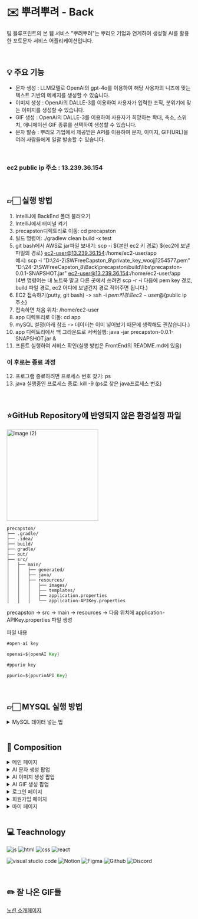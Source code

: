 # :envelope: 뿌려뿌려 - Back
팀 블루프린트의 본 웹 서비스 "뿌려뿌려"는 뿌리오 기업과 연계하여 생성형 AI를 활용한 포토문자 서비스 어플리케이션입니다. 

<br/>

## :bulb: 주요 기능
- 문자 생성 : LLM모델로 OpenAi의 gpt-4o를 이용하여 해당 사용자의 니즈에 맞는 텍스트 기반의 메세지를 생성할 수 있습니다.
- 이미지 생성 : OpenAi의 DALLE-3를 이용하여 사용자가 입력한 조직, 분위기에 맞는 이미지를 생성할 수 있습니다.
- GIF 생성 : OpenAi의 DALLE-3를 이용하여 사용자가 희망하는 확대, 축소, 스위치, 애니메이션 GIF 종류를 선택하여 생성할 수 있습니다.
- 문자 발송 : 뿌리오 기업에서 제공받은 API를 이용하여 문자, 이미지, GIF(URL)을 여러 사람들에게 일괄 발송할 수 있습니다.
<br/>

### ec2 public ip 주소 : 13.239.36.154
<br/>

## 👉🏻 실행 방법
1. IntelliJ에 BackEnd 폴더 불러오기
2. IntelliJ에서 터미널 켜기
3. precapston디렉토리로 이동: cd precapston
4. 빌드 명령어: ./gradlew clean build -x test
5. git bash에서 AWS로 jar파일 보내기: scp -i ${본인 ec2 키 경로} ${ec2에 보낼 파일의 경로} ec2-user@13.239.36.154:/home/ec2-user/app
<br/>예시: scp -i "D:\24-2\SWFreeCapston_8\private_key_woojj1254577.pem" "D:\24-2\SWFreeCapston_8\Back\precapston\build\libs\precapston-0.0.1-SNAPSHOT.jar" ec2-user@13.239.36.154:/home/ec2-user/app<br/>(4번 명령어는 내 노트북 말고 다른 곳에서 쓰려면 scp -r -i 다음에 pem key 경로, build 파일 경로, ec2 어디에 보낼건지 경로 적어주면 됩니다.)
6. EC2 접속하기(putty, git bash) -> ssh -i ${pem 키 경로}ec2-user@${public ip 주소}
7. 접속하면 처음 위치: /home/ec2-user
8. app 디렉토리로 이동: cd app
9. mySQL 설정(아래 참조 -> 데이터는 이미 넣어놨기 때문에 생략해도 괜찮습니다.)
10. app 디렉토리에서 백 그라운드로 서버실행: java -jar precapston-0.0.1-SNAPSHOT.jar &
11. 프론트 실행하여 서비스 확인(실행 방법은 FrontEnd의 README.md에 있음) 
### 이 후로는 종료 과정
12. 프로그램 종료하려면 프로세스 번호 찾기: ps
13. java 실행중인 프로세스 종료: kill -9 (ps로 찾은 java프로세스 번호)
 
<br/>


## ⭐GitHub Repository에 반영되지 않은 환경설정 파일

<img width="248" alt="image (2)" src="https://github.com/user-attachments/assets/ceeafef0-ac2f-42bf-bc15-326c0be4cc49">

```구조
precapston/
├── .gradle/
├── .idea/
├── build/
├── gradle/
├── out/
├── src/
│   ├── main/
│   │   ├── generated/
│   │   ├── java/
│   │   ├── resources/
│   │   │   ├── images/
│   │   │   ├── templates/
│   │   │   ├── application.properties
│   │   │   └── application-APIKey.properties
```
precapston → src → main → resources → 다음 위치에 application-APIKey.properties 파일 생성

파일 내용

```java 파일
#open-ai key

openai=${openAI Key}

#ppurio key

ppurio=${ppurioAPI Key}
```

<br/>

## 👉🏻 MYSQL 실행 방법
<details>
<summary>MySQL 데이터 넣는 법</summary>
<div markdown="1">
<br/>
 
ec2에서 <br/>
—MySQL 실행 <br/>
'sudo systemctl start mysqld' <br/>
—MysQL 접속 <br/>
'mysql -u root -p' <br/>

-- 기존에 mydatabase DB가 존재하면 삭제  <br/>
DROP DATABASE IF EXISTS mydatabase;

-- DB 생성, 해당 DB 선택  <br/>
CREATE DATABASE mydatabase;  <br/>
use mydatabase;

-- userentity 테이블 생성 <br/>
CREATE TABLE userentity (
id INT AUTO_INCREMENT PRIMARY KEY,
password VARCHAR(255),
role VARCHAR(255),
username VARCHAR(255)
);

-- category 테이블 생성 <br/>
CREATE TABLE category (
id INT AUTO_INCREMENT PRIMARY KEY,
name VARCHAR(255) NOT NULL,
content TEXT NOT NULL
);

 -- category 테이블에 모든 레코드 삽입 <br/>
INSERT INTO category (name, content) VALUES ("귀여운", "귀여운 이미지는 본능적으로 호감을 불러일으키고 보호 본능을 자극하며, 보는 사람에게 긍정적이고 따뜻한 감정을 느끼게 하는 이미지를 뜻합니다. 이는 대체로 작은 크기, 부드러운 형태, 순수하거나 천진난만한 분위기를 특징으로 하며, 심리적으로 친근함과 접근성을 강조합니다. 주요 특징은 다음과 같습니다: 1. 작고 아기자기한 비율: 이미지의 요소들이 작고 아담하게 표현되어 사랑스럽고 다가가기 쉬운 인상을 줍니다. 이는 특히 비례가 큰 눈, 둥근 얼굴 등의 특징을 포함합니다. 2. 부드럽고 둥근 형태: 날카롭고 각진 선보다는 부드럽고 곡선적인 형태를 사용해 안정감과 친근함을 강조합니다. 3. 밝고 경쾌한 색감: 주로 밝고 명랑한 색상, 파스텔 톤, 또는 자연스러운 색감을 활용해 이미지가 가볍고 즐겁게 느껴지도록 만듭니다. 4. 단순화된 디테일: 지나치게 복잡한 디테일은 배제되고, 간결하고 직관적인 형태와 구도로 표현되어 더 쉽게 호감을 살 수 있습니다. 5. 순수한 표정과 동작: 감정이 투명하게 드러나는 표정, 천진난만한 웃음, 또는 귀여운 제스처를 통해 보는 사람에게 긍정적인 반응을 유도합니다. 6. 무해함과 연약함: 이미지 속 대상이 위협적이지 않고 보호받아야 할 존재처럼 느껴지도록 표현됩니다. 이는 종종 동물, 어린이, 또는 작은 사물을 연상시키는 특징으로 나타납니다. 7. 감정적 연결성: 귀엽다는 단순히 시각적 특성만이 아니라, 보는 사람의 감정을 움직이게 만드는 친근함과 연결성을 포함합니다. 결론적으로, 귀여운 이미지는 시각적으로나 감정적으로 긍정적이고 따뜻한 느낌을 전달하며, 보호하고 싶고 가까이 하고 싶게 만드는 특징을 가진 이미지입니다.");
INSERT INTO category (name, content) VALUES ("무서운", "무서운 이미지는 시각적 요소를 통해 불안, 공포, 긴장감을 유발하며 보는 사람에게 심리적으로 위협적이거나 불쾌한 감정을 전달하는 이미지를 의미합니다. 이러한 이미지는 본능적으로 경계심을 자극하며, 안전하지 않다는 느낌을 강조합니다. 무서운 이미지는 불확실성과 위협감을 중심으로 시각적, 심리적 요소를 결합해 공포를 유도합니다. 주요 특징은 다음과 같습니다: 1. 어둡고 차가운 색감: 주로 검정, 회색, 어두운 파랑과 같은 차가운 색조와 명암 대비를 활용하여 음침하고 위협적인 분위기를 조성합니다. 2. 날카로운 형태와 불규칙성: 이미지 속 요소들이 날카롭거나 왜곡된 형태를 가지며, 비정상적이거나 불규칙한 구성으로 혼란스러운 느낌을 줍니다. 3. 빛과 그림자의 극적인 활용: 어두운 그림자와 제한된 조명을 사용해 분위기를 무겁게 만들며, 보이지 않는 부분에 대한 불확실성을 강조합니다. 4. 불편하거나 기괴한 디테일: 일반적인 형태나 질감에서 벗어난 요소들이 포함되어 현실감과 비현실감 사이에서 불쾌한 긴장감을 형성합니다. 5. 미지와 불확실성: 이미지에 명확하지 않은 대상이나 상황을 포함해 무엇을 두려워해야 할지 알 수 없도록 만들어 상상력을 자극합니다. 이는 심리적으로 공포를 가중시킵니다. 6. 위협적인 분위기: 날카로운 무기, 고립된 공간, 날카로운 눈빛과 같은 위협적 요소들이 포함되어 생존 본능을 자극합니다. 7. 초현실적, 비정상적 표현: 현실과는 어긋난 왜곡된 형태나 초현실적 상황을 포함하여 이상하고 불길한 느낌을 유발합니다. 8. 감정적 긴장감 유발: 이미지 속 장면이나 요소들이 긴장과 불안을 조성해 보는 사람으로 하여금 즉각적인 경계 반응을 일으킵니다. 결론적으로, 무서운 이미지는 심리적, 시각적 기법을 통해 불쾌함과 위협감을 전달하며, 보는 사람에게 강렬한 공포와 긴장감을 느끼게 하는 특징을 가진 이미지입니다.");
INSERT INTO category (name, content) VALUES ("세련된", "세련된이미지는 정제된 미적 감각과 균형감을 바탕으로 보는 이에게 고급스럽고 품격 있는 인상을 주는 이미지를 의미합니다. 이는 사진의 구도, 색감, 조명, 피사체의 배치 등이 조화롭게 어우러지며 과하지 않은 깔끔함과 절제를 통해 완성됩니다. 주요 특징은 다음과 같습니다: 1. 구도와 균형: 화면의 요소들이 자연스럽게 배치되어 시각적으로 안정감을 주고, 불필요한 요소가 배제되어 핵심적인 피사체가 돋보입니다. 2. 조명과 명암: 적절한 조명과 그림자의 활용으로 피사체가 부각되고, 사진 전체에 깊이와 분위기를 더합니다. 이로 인해 사진의 디테일과 질감이 자연스럽게 드러납니다. 3. 색감과 톤: 색상이 과도하지 않고 조화롭게 구성되어 있으며, 단조롭지 않으면서도 절제된 톤을 통해 세련된 느낌을 강조합니다. 색의 대비와 배색이 자연스럽고 조화로워야 합니다. 4. 소재와 질감: 피사체나 배경에 사용된 소재의 질감이 부드럽고 고급스러워 보이며, 이질감 없이 사진 속 분위기를 통일시킵니다. 5. 표현의 일관성: 사진이 전달하려는 주제와 메시지가 명확하며, 시각적인 요소들이 통일감을 갖춰 보는 이로 하여금 산만함 없이 매력적으로 느껴지게 합니다. 세련된은 시각적으로 완성도가 높고, 심미적으로 감동을 줄 수 있는 사진으로, 과도한 장식이나 복잡함보다는 간결하고 깔끔한 아름다움을 담고 있습니다.");
INSERT INTO category (name, content) VALUES ("복고풍", "복고풍 이미지는 과거의 특정 시기나 스타일을 현대적으로 재해석하거나 그대로 재현한 이미지를 의미합니다. 이는 과거의 디자인, 색감, 질감, 패턴, 분위기를 담아내면서도 현재의 감각과 결합해 새로운 매력을 만들어냅니다. 복고풍은 흔히 향수를 불러일으키며, 과거의 문화적, 시각적 특징을 현대적인 문맥에서 감상하도록 합니다. 주요 특징은 다음과 같습니다: 1. 시대적 특성 반영: 특정 시기의 대표적인 스타일이나 요소(패션, 건축, 그래픽 디자인, 색채 등)를 활용해 당시의 분위기를 재현합니다. 2. 색감과 톤: 자연스럽게 바랜 듯한 색감, 빈티지한 톤, 혹은 특정 시대를 상징하는 강렬하고 대비적인 색채를 강조합니다. 3. 디자인 요소: 과거에 유행했던 패턴, 폰트, 질감, 심볼 등을 활용하여 시각적으로 과거의 느낌을 강화합니다. 이러한 요소들은 당시의 기술적 한계나 독특한 미적 기준을 반영합니다. 4. 노스탤지어와 감성: 이미지를 보는 이로 하여금 과거의 추억이나 감정을 떠올리게 하는 효과가 있습니다. 이는 단순한 스타일의 모방을 넘어 정서적인 연결을 만들어냅니다. 5. 현대와의 조화: 과거의 요소를 단순히 복제하는 것이 아니라, 현대적인 기술이나 관점을 반영해 새롭고 신선한 방식으로 표현됩니다. 복고풍 이미지는 과거의 스타일을 존중하면서도, 이를 현대적으로 재해석해 새로운 트렌드로 만들어내는 데 그 의의가 있습니다.");
INSERT INTO category (name, content) VALUES ("자연", "자연적 이미지는 자연에서 비롯된 요소나 분위기를 담아내어 보는 사람에게 생동감과 편안함을 전달하는 이미지를 뜻합니다. 이는 자연의 본래 모습과 특징을 반영하며, 인위적이지 않고 조화로운 느낌을 주는 시각적 표현을 포함합니다. 자연적 이미지는 시각적으로만 자연을 표현하는 것이 아니라, 감각적이고 정서적인 자연의 본질을 느낄 수 있도록 구성됩니다. 주요 특징은 다음과 같습니다: 1. 자연의 요소 반영: 풍경, 동식물, 하늘, 물, 흙, 나무 등 자연 환경에서 볼 수 있는 대상을 포함합니다. 이러한 요소들은 자연 그 자체를 나타내거나 은유적으로 표현될 수 있습니다. 2. 조화로운 색감: 색채는 보통 자연에서 흔히 볼 수 있는 부드럽고 따뜻한 톤, 예를 들어 초록, 갈색, 파란색 등을 기반으로 합니다. 과도한 채도나 인위적인 색감은 배제되며, 자연스럽고 안정적인 색의 조화가 중심이 됩니다. 3. 구도와 흐름: 자연적 이미지는 불규칙적이지만 조화로운 구도를 통해 자유롭고 유기적인 흐름을 느끼게 합니다. 이는 자연의 비대칭적이고 다채로운 아름다움을 반영합니다. 4. 질감과 디테일: 표면의 질감이나 세부적인 디테일이 살아 있는 듯한 느낌을 주며, 이는 자연스러운 생명력과 연속성을 강조합니다. 5. 감정적 연결: 보는 사람으로 하여금 편안함, 평온함, 그리고 자연과의 연결감을 느끼게 하며, 종종 생명력이나 순환의 이미지를 떠올리게 합니다. 자연적 이미지는 인위적이고 정제된 느낌보다 본연의 아름다움과 균형을 강조하며, 이를 통해 인간과 자연 사이의 연결을 시각적으로 표현하려는 특징을 가지고 있습니다.");
INSERT INTO category (name, content) VALUES ("몽환적인", "몽환적인 이미지는 현실과 비현실의 경계를 흐릿하게 만들어, 꿈이나 환상 속에 있는 듯한 분위기를 전달하는 이미지를 의미합니다. 이는 실제로 존재할 것 같으면서도 어딘가 비현실적인 느낌을 주며, 보는 사람에게 신비롭고 초현실적인 감각을 불러일으킵니다. 몽환적인 이미지는 시각적 요소뿐만 아니라 감정적으로도 현실과 다른 차원에 있는 듯한 독특한 경험을 제공합니다. 주요 특징은 다음과 같습니다: 1. 부드럽고 흐릿한 표현: 선명하고 뚜렷한 디테일보다는 부드럽고 흐릿한 경계를 사용하여 꿈처럼 모호한 느낌을 강조합니다. 종종 안개, 연기, 빛의 확산 같은 효과가 활용됩니다. 2. 독특한 조명과 색감: 비현실적이고 초현실적인 색조나 빛의 대비를 사용합니다. 과도하거나 비정상적인 색상 조합, 또는 어둡고 신비로운 톤을 통해 현실감을 벗어난 분위기를 조성합니다. 3. 비현실적인 요소의 조합: 현실에서는 볼 수 없는 형태나 장면, 물리적 법칙을 초월한 구성이 포함되며, 이러한 비현실성이 시각적으로 자연스럽게 표현됩니다. 4. 감정적 깊이: 몽환적인 이미지는 보는 이로 하여금 설명하기 어려운 감정, 예를 들면 불안, 호기심, 설렘, 또는 편안함과 같은 복합적인 감정을 느끼게 합니다. 5. 초현실적 상징성: 종종 상징적이고 추상적인 요소가 포함되어 있으며, 이는 상상력을 자극하고 해석의 여지를 남깁니다. 6. 시간과 공간의 왜곡: 몽환적인 이미지는 종종 시간과 공간의 개념이 불분명하거나 왜곡되어, 현실과 다른 차원의 느낌을 전달합니다. 결론적으로, 몽환적인 이미지는 현실에서 벗어나 환상적인 세계를 시각적으로 구현한 것으로, 보는 사람에게 현실을 넘어선 독특한 경험과 감각적 즐거움을 제공합니다.");
INSERT INTO category (name, content) VALUES ("따뜻한", "따뜻한 이미지는 시각적으로나 감정적으로 편안함과 온기를 전달하며, 보는 사람에게 안정감과 긍정적인 감정을 불러일으키는 이미지를 의미합니다. 이는 주로 부드럽고 조화로운 시각적 요소와 정서적 연결감을 통해 이루어지며, 차가움이나 날카로움보다는 아늑하고 친근한 분위기를 강조합니다. 주요 특징은 다음과 같습니다: 1. 부드러운 색감: 주로 따뜻한 색조인 빨강, 주황, 노랑, 갈색 등의 색상이 중심이 되며, 차분하고 자연스러운 톤으로 표현됩니다. 강렬한 색상보다는 은은하고 조화로운 배색이 중요합니다. 2. 조명 효과: 빛이 부드럽고 은은하게 퍼지는 방식으로 표현되어 따뜻하고 포근한 느낌을 줍니다. 예를 들어, 일몰이나 촛불처럼 부드럽고 자연스러운 조명을 활용합니다. 3. 부드러운 질감: 표면이 부드럽고 매끄럽거나, 포근한 느낌을 주는 질감이 강조됩니다. 이는 시각적으로나 감각적으로 따뜻함을 느낄 수 있도록 돕습니다. 4. 조화로운 구성: 이미지 속 요소들이 서로 균형 있고 조화롭게 배치되어 안정감을 줍니다. 복잡하거나 산만한 느낌이 없고, 간결하면서도 아늑한 분위기를 유지합니다. 5. 감정적 연결: 따뜻한 이미지는 흔히 인간적인 연결감, 친밀함, 배려, 그리고 소속감을 연상시킵니다. 이는 정서적으로 안정적이고 긍정적인 에너지를 전달합니다. 6. 자연과의 연관성: 따뜻한 이미지는 자연적인 요소와 자주 연관되며, 이를 통해 본능적으로 안락함과 평화를 느끼게 합니다. 예를 들어, 햇살, 나무, 흙 등 자연에서 오는 아늑한 느낌을 반영합니다. 결론적으로, 따뜻한 이미지는 시각적 요소와 정서적 분위기를 통해 보는 사람에게 위안과 행복, 편안함을 제공하는 특징을 가지고 있습니다.");
INSERT INTO category (name, content) VALUES ("차가운", "차가운 이미지는 시각적 요소와 분위기를 통해 냉정함, 날카로움, 또는 거리감을 전달하는 이미지를 의미합니다. 이는 차분하고 이성적인 느낌을 강조하며, 종종 감정보다는 논리와 질서를 중시하는 듯한 인상을 줍니다. 차가운 이미지는 감각적으로 시원하고 깨끗하며, 정리된 느낌을 전달하는 특징이 있습니다. 주요 특징은 다음과 같습니다: 1. 색감과 톤: 주로 파랑, 회색, 은색, 흰색 등 차가운 색조가 사용되며, 강렬한 대비보다는 차분하고 절제된 색상 조합이 특징입니다. 이러한 색감은 시각적으로 시원하고 냉철한 느낌을 전달합니다. 2. 조명과 그림자: 빛의 방향성이 명확하고 날카로운 그림자를 통해 선명하고 깨끗한 분위기를 강조합니다. 부드러운 확산광보다는 직사광이나 차가운 조명이 자주 활용됩니다. 3. 질감: 매끄럽고 단단한 질감이 강조되며, 유리, 금속, 얼음 같은 표면을 연상시키는 질감이 포함될 수 있습니다. 이러한 질감은 시각적으로 차가움을 더합니다. 4. 구도와 형태: 단순하고 기하학적인 구도, 직선 위주의 형태가 중심이 되어 정돈되고 깔끔한 느낌을 줍니다. 이는 혼란보다는 질서와 통제를 강조합니다. 5. 감정적 거리감: 차가운 이미지는 종종 정서적인 친밀함보다는 냉정함이나 객관성을 연상시킵니다. 보는 사람에게 심리적 거리를 느끼게 하며, 감정적인 반응보다는 이성적인 해석을 유도합니다. 6. 미니멀리즘: 과도한 장식 없이 단순하고 절제된 디자인이 강조되어 깨끗하고 현대적인 분위기를 형성합니다. 결과적으로, 차가운 이미지는 냉철함, 정리정돈, 그리고 통제된 질서를 통해 심리적, 시각적 시원함을 전달하며, 보는 사람에게 명료함과 현대적인 세련미를 느끼게 합니다.");
INSERT INTO category (name, content) VALUES ("웃긴", "웃긴 이미지는 보는 사람에게 즐거움과 유쾌함을 전달하며 웃음을 유발하는 이미지를 뜻합니다. 이는 상황의 예상 밖 전개, 과장된 표현, 재치 있는 요소의 조합을 통해 재미를 느끼게 합니다. 웃긴 이미지는 직관적으로 감정을 자극하며, 유머와 관련된 심리적 반응을 시각적으로 표현합니다. 주요 특징은 다음과 같습니다: 1. 예상 밖의 요소: 일반적인 기대와는 다른 상황, 비정상적인 조합, 또는 예상치 못한 결과를 담아 의외성을 통해 웃음을 유발합니다. 2. 과장과 왜곡: 인물, 사물, 또는 상황을 의도적으로 과장하거나 왜곡해 현실과의 차이를 부각시켜 재미를 더합니다. 이는 시각적 또는 상황적 과장을 포함할 수 있습니다. 3. 아이러니와 반전: 아이러니한 상황이나 전개, 또는 반전을 통해 유머를 만들어냅니다. 이는 사람들이 기존에 가지고 있던 고정관념이나 기대를 뒤집는 방식으로 작동합니다. 4. 표정과 동작의 유머: 캐릭터나 피사체의 표정, 몸짓, 행동이 과장되거나 비정상적이어서 웃음을 자아냅니다. 이는 인간적인 감정을 직관적으로 전달하는 데 효과적입니다. 5. 상징적 유머: 언어적 또는 시각적 상징을 활용해 재치 있는 메시지를 전달합니다. 이는 보는 사람의 해석과 연결되며, 공감과 유머를 동시에 이끌어냅니다. 6. 부조화: 서로 어울리지 않는 요소를 결합하거나, 상황과 맥락이 어긋난 표현을 통해 우스꽝스러운 분위기를 형성합니다. 결과적으로, 웃긴 이미지는 직관적이고 감각적인 방식으로 유머를 전달하며, 보는 사람에게 가볍고 즐거운 감정을 제공하는 특징을 가지고 있습니다.");
INSERT INTO category (name, content) VALUES ("동화같은", "동화같은 이미지는 동화 속 세계를 연상시키는, 상상력과 환상을 자극하는 이미지를 뜻합니다. 이는 현실보다는 이상화된 분위기와 몽환적인 요소를 통해 마치 꿈속에 있는 듯한 감정을 전달하며, 보는 이에게 순수함과 따뜻함, 때로는 신비로움을 느끼게 합니다. 주요 특징은 다음과 같습니다: 1. 이상화된 환경: 현실에서는 보기 어려운 완벽하거나 이상적인 풍경과 공간을 표현하며, 이는 흔히 자연의 아름다움이나 환상적인 배경을 중심으로 구성됩니다. 2. 부드럽고 화사한 색감: 밝고 따뜻한 색조가 주를 이루며, 색감이 부드럽고 조화롭게 구성되어 시각적으로 아늑함과 평온함을 줍니다. 파스텔 톤이나 은은한 빛의 활용도 흔합니다. 3. 환상적이고 상징적인 요소: 마법, 요정, 비현실적인 동물, 또는 초현실적인 사물이 포함되어 동화 속 상상력을 자극합니다. 이러한 요소들은 현실과 동떨어져 있는 독특한 세계를 표현합니다. 4. 간결하면서도 생동감 있는 표현: 복잡한 디테일보다는 단순하고 명료한 형태와 구성을 통해 동화 특유의 순수함과 접근성을 유지합니다. 5. 감정적 연결: 동화같은 이미지는 종종 순수함, 희망, 또는 행복과 같은 긍정적인 감정을 자극하며, 어릴 적 동심을 떠올리게 합니다. 6. 시간과 공간의 초월: 명확한 시간적, 공간적 제약 없이, 과거와 미래, 현실과 비현실을 넘나드는 경계 없는 세계를 시각적으로 표현합니다. 결과적으로, 동화같은 이미지는 현실에서 벗어나 상상과 환상이 가득한 세계를 시각적으로 구현하며, 보는 사람에게 따뜻하고 감성적인 경험을 제공합니다.");
INSERT INTO category (name, content) VALUES ("팝아트", "팝아트 이미지는 대중문화와 현대적 시각적 요소를 활용하여 밝고 생동감 있는 시각적 표현을 특징으로 하는 이미지를 의미합니다. 이는 예술적 표현을 일상적인 소재와 결합하며, 대중적인 미학과 상징성을 강조하는 것이 특징입니다. 팝아트 이미지는 시각적으로 강렬하고 직관적이며, 종종 유머와 풍자를 담아냅니다. 주요 특징은 다음과 같습니다: 1. 밝고 강렬한 색상: 주로 원색과 고채도의 색감이 사용되며, 명확하고 선명한 색상 대비를 통해 시각적인 충격과 주목성을 높입니다. 2. 평면적이고 단순한 구성: 복잡한 디테일보다는 단순하고 깔끔한 형태와 구성을 사용하여 직관적이고 접근성이 높은 이미지를 만듭니다. 그림자와 입체감을 최소화하고 평면적인 느낌을 강조합니다. 3. 대중문화적 요소 활용: 광고, 만화, 영화, 음악 등 대중적으로 잘 알려진 이미지나 상징을 활용하며, 이를 새로운 맥락에서 재해석하거나 변형합니다. 4. 반복과 패턴: 동일한 이미지를 반복하거나 규칙적으로 배열하여 시각적 리듬과 통일감을 줍니다. 이는 대중문화의 대량생산적 특성과도 연결됩니다. 5. 현대적이고 풍자적인 메시지: 대중문화와 소비 사회를 풍자하거나 비판하는 요소를 포함하며, 이를 유머러스하게 표현하기도 합니다. 6. 텍스트와 이미지의 결합: 텍스트를 이미지와 결합하여 메시지를 명확히 전달하거나, 시각적으로 흥미로운 효과를 만듭니다. 간결하고 임팩트 있는 문구가 자주 사용됩니다. 7. 그래픽적인 요소: 만화적 라인, 선명한 윤곽선, 그리고 단순화된 디테일을 통해 강한 그래픽적인 특징을 드러냅니다. 결론적으로, 팝아트 이미지는 대중문화의 요소를 예술적으로 재해석하며, 강렬한 시각적 효과와 현대적인 메시지를 통해 대중과 소통하는 시각적 스타일을 표현합니다.");
INSERT INTO category (name, content) VALUES ("극사실주의", "극사실주의 이미지는 현실 세계를 있는 그대로 재현하려는 의도로, 세부적인 디테일까지 매우 정교하게 표현한 이미지를 뜻합니다. 이는 실제 사물을 보는 것처럼 높은 수준의 정확성과 현실감을 추구하며, 때로는 사진과 구분하기 어려울 정도로 섬세한 묘사를 포함합니다. 극사실주의 이미지는 현실의 물리적, 시각적 특성을 과장 없이 담아내면서도, 종종 예술적인 시각을 통해 일상적인 대상을 새로운 관점에서 바라보게 만듭니다. 주요 특징은 다음과 같습니다: 1. 세밀한 디테일: 표면 질감, 색상, 빛과 그림자의 변화까지 정확히 표현하며, 물체나 풍경의 모든 작은 특징을 생생하게 묘사합니다. 2. 현실감: 실제 눈으로 보는 것과 거의 동일한 수준의 현실감을 전달하며, 사진과 혼동될 정도로 사실적입니다. 이는 관찰력과 기술적 숙련도를 기반으로 합니다. 3. 높은 해상도와 명확성: 이미지가 흐릿하거나 추상적이지 않고, 매우 명확하고 선명한 형태와 구조를 가집니다. 4. 조명과 명암의 정교함: 빛이 물체에 닿아 반사되거나 투과되는 방식, 그림자의 세부적인 흐름 등 조명의 역할이 매우 중요하며, 이를 통해 입체감을 극대화합니다. 5. 현실적 주제 선택: 일상적인 사물, 인물, 풍경 등을 주제로 하며, 이를 통해 익숙한 대상을 새로운 시각으로 경험하게 합니다. 6. 정적이고 묵직한 분위기: 과장되거나 동적인 표현보다는 차분하고 안정된 느낌을 주며, 관찰하는 과정에서 집중력을 요구합니다. 7. 기술적 완벽함: 극사실주의 이미지는 대개 높은 기술적 숙련도를 필요로 하며, 관찰력과 표현력이 결합된 결과물입니다. 결론적으로, 극사실주의 이미지는 현실에 대한 세밀한 관찰과 표현을 통해 보는 사람에게 실제와 같은 몰입감을 제공하며, 일상의 아름다움과 독특함을 새로운 방식으로 조명하는 특징을 가집니다.");
INSERT INTO category (name, content) VALUES ("일러스트", "일러스트 이미지는 특정한 주제나 메시지를 시각적으로 표현하기 위해 창의적으로 제작된 그림이나 도안을 의미합니다. 이는 실물의 재현보다는 디자이너 또는 예술가의 의도와 스타일을 강조하며, 전달하고자 하는 내용을 명확하고 독창적으로 보여주는 데 초점을 둡니다. 일러스트는 감각적인 디자인과 상상력을 통해 정보 전달, 스토리텔링, 또는 시각적 흥미를 유발하는 데 사용됩니다. 주요 특징은 다음과 같습니다: 1. 창의적 스타일: 사실적인 묘사보다는 작가의 개성과 스타일이 반영된 독특한 표현 방식이 특징입니다. 형태, 색감, 구도 등이 현실과 다르게 변형되거나 간소화됩니다. 2. 목적 중심의 표현: 일러스트는 특정 메시지, 아이디어, 또는 주제를 전달하기 위해 제작됩니다. 감정, 스토리, 또는 정보를 직관적으로 이해할 수 있게 도와줍니다. 3. 다양한 기법과 매체: 손그림, 디지털 드로잉, 벡터 아트 등 다양한 방식으로 제작될 수 있으며, 평면적이거나 입체적인 표현 모두 포함됩니다. 4. 단순화와 상징성: 디테일을 생략하거나 단순화된 형태를 사용하여 직관적으로 이해할 수 있도록 디자인됩니다. 상징적 요소를 활용해 복잡한 내용을 간단히 전달하기도 합니다. 5. 선명하고 명확한 구성: 명확한 색상, 선, 구도를 통해 대상이 돋보이게 하고, 시각적 명료성을 제공합니다. 6. 감정적, 스토리텔링적 요소: 보는 사람에게 감정을 전달하거나 이야기를 풀어가는 방식을 통해 흥미와 몰입감을 유발합니다. 7. 다양한 활용 범위: 일러스트 이미지는 책, 포스터, 웹디자인, 광고, 게임, 애니메이션 등 다양한 매체에서 사용되며, 각각의 맥락에 맞춰 디자인됩니다. 결론적으로, 일러스트 이미지는 기능성과 예술성을 결합하여 메시지를 효과적으로 전달하면서도 시각적 즐거움을 제공하는 창의적이고 유연한 표현 방식입니다.");
INSERT INTO category (name, content) VALUES ("만화", "만화 이미지는 이야기나 메시지를 시각적으로 전달하기 위해 그림과 글을 조합한 시각적 표현 형식입니다. 이는 일반적으로 과장된 캐릭터 표현, 상징적 요소, 그리고 연속적인 장면 구성을 통해 이야기를 직관적이고 생동감 있게 보여줍니다. 만화 이미지는 주로 대중적이고 쉽게 이해할 수 있도록 디자인되며, 감정 전달과 스토리텔링에 중점을 둡니다. 주요 특징은 다음과 같습니다: 1. 캐릭터 중심의 표현: 인물 또는 캐릭터의 표정, 동작, 행동을 과장되거나 생동감 있게 묘사하여 감정과 상황을 명확히 전달합니다. 2. 연속적 장면 구성: 하나의 이미지만이 아니라 여러 컷(프레임)으로 구성되어 이야기가 시간의 흐름에 따라 전개됩니다. 컷 사이의 연결이 스토리를 형성하는 핵심입니다. 3. 상징적 요소 활용: 감정이나 행동을 표현하기 위해 특정 기호나 상징(예: 물방울로 땀 표현, 뾰족한 선으로 분노 표현)이 사용됩니다. 이는 시각적으로 메시지를 빠르게 전달합니다. 4. 대화와 내레이션: 대화나 설명을 포함하기 위해 말풍선, 글자, 내레이션 박스가 사용됩니다. 이를 통해 이야기의 전개와 감정 전달이 이루어집니다. 5. 다양한 스타일: 사실적인 표현부터 간소화된 표현까지, 만화 이미지는 제작자의 의도와 대상 독자에 따라 다양한 스타일과 기법으로 제작됩니다. 6. 동적인 움직임 표현: 정적인 그림 속에서 움직임을 표현하기 위해 속도선, 반복적인 이미지를 활용하거나 구도를 통해 속도와 방향감을 전달합니다. 7. 다양한 감정 전달: 웃음, 슬픔, 분노와 같은 감정을 과장된 시각적 표현으로 명확하고 직관적으로 보여줍니다. 8. 대중적인 접근성: 만화 이미지는 복잡한 내용도 간단하고 재미있게 전달할 수 있어, 모든 연령대와 문화권에서 쉽게 접근할 수 있습니다. 결론적으로, 만화 이미지는 시각적인 재미와 스토리텔링의 결합으로 감정과 이야기를 생생하게 전달하는 독특한 표현 형식입니다.");
</div>
</details>

<br/>

## 📝 Composition
<details>
<summary>메인 페이지</summary>
<div markdown="1">
  <br/>
기본 <br/>
<img width="580" alt="메인화면" src="https://github.com/user-attachments/assets/c0540202-f61a-4649-a118-71378fc10855">
<br/><br/>
문자 <br/>
<br/><br/>
문자 + 이미지 <br/>
<img width="580" alt="문자 + 이미지" src="https://github.com/user-attachments/assets/e49228d1-a3dd-4bda-b266-faf0cddcf7f2">

<br/><br/>
문자 + gif <br/>
<img width="580" alt="문자 + gif" src="https://github.com/user-attachments/assets/3c8fe825-9ffd-403c-a0d1-be9d592dd26c">
</div>
</details>

<details>
<summary>AI 문자 생성 팝업</summary>
<div markdown="1">
<br/>
AI 문자 생성 탭
<br/>
<img width="600" alt="AI 문자 생성 탭" src="https://github.com/user-attachments/assets/1d63c8b2-5a60-4a61-a064-b71bb51c4eec">
<br/><br/>
문자 생성 결과
<br/>
<img width="580" alt="문자 생성 결과" src="https://github.com/user-attachments/assets/1d192585-95ca-411b-bdc9-e1afdff7b661">
</div>
</details>

<details>
<summary>AI 이미지 생성 팝업</summary>
<div markdown="1">
<br/>AI 이미지 생성 탭<br/>
<img width="602" alt="AI 이미지 생성 탭" src="https://github.com/user-attachments/assets/556280ca-a1f4-4efb-94f0-cb75e40f52c0">
<br/><br/>이미지 생성 결과<br/>
<img width="602" alt="이미지 생성 결과" src="https://github.com/user-attachments/assets/bc8e5bbe-b548-4ca9-a929-fe386643d30d">
</div>
</details>

<details>
<summary>AI GIF 생성 팝업</summary>
<div markdown="1">
<br/>AI gif 생성 탭<br/>
<img width="580" alt="AI gif 생성 탭" src="https://github.com/user-attachments/assets/5213d988-2e34-4668-9259-ec3309c1585f">
<br/><br/>gif 생성 결과<br/>
<img width="580" alt="gif 생성 결과" src="https://github.com/user-attachments/assets/35c8f5d4-8812-490d-b62c-b541705dfd63">
</div>
</details>

<details>
<summary>로그인 페이지</summary>
<div markdown="1">
<br/>로그인 화면 <br/>
<img width="580" alt="로그인화면" src="https://github.com/user-attachments/assets/0d400beb-ab3b-458a-ba35-5ebb7d0d6c05">
</div>
</details>

<details>
<summary>회원가입 페이지</summary>
<div markdown="1">
<br/>회원가입 화면 <br/>
<img width="580" alt="회원가입화면" src="https://github.com/user-attachments/assets/8210164b-f89e-45d4-b953-ad648b481529">
</div>
</details>

<details>
<summary>마이 페이지</summary>
<div markdown="1">
<br/>마이페이지 화면 <br/>
 <img width="580" alt="마이페이지" src="https://github.com/user-attachments/assets/155ca257-e7bd-4238-ad53-916e43f5f655">

</div>
</details>

<br/>

## 💻 Teachnology
![js](https://img.shields.io/badge/JavaScript-F7DF1E?style=for-the-badge&logo=JavaScript&logoColor=white)
![html](https://img.shields.io/badge/HTML5-E34F26?style=for-the-badge&logo=html5&logoColor=white)
![css](https://img.shields.io/badge/CSS3-1572B6?style=for-the-badge&logo=css3&logoColor=white)
![react](https://img.shields.io/badge/React-20232A?style=for-the-badge&logo=react&logoColor=61DAFB)

![visual studio code](https://img.shields.io/badge/Visual_Studio_Code-0078D4?style=for-the-badge&logo=visual%20studio%20code&logoColor=white)
![Notion](https://img.shields.io/badge/Notion-%23000000.svg?style=for-the-badge&logo=notion&logoColor=white)
![Figma](https://img.shields.io/badge/Figma-F24E1E?style=for-the-badge&logo=figma&logoColor=white)
![Github](https://img.shields.io/badge/GitHub-100000?style=for-the-badge&logo=github&logoColor=white)
![Discord](https://img.shields.io/badge/Discord-7289DA?style=for-the-badge&logo=discord&logoColor=white)

<br/>

## ✏️ 잘 나온 GIF들
[노션 소개페이지](https://www.notion.so/b44fcc8ccca34346ba369bee6098a83b)
